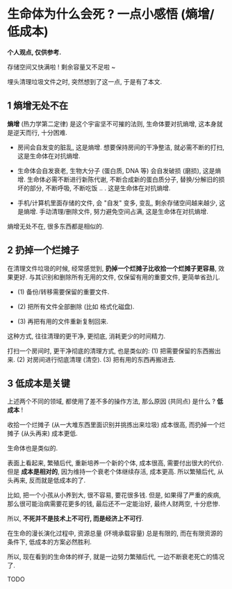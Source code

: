 # 生命体为什么会死 ? 一点小感悟 (熵增/低成本)

**个人观点, 仅供参考.**

存储空间又快满啦 ! 剩余容量又不足啦 ~

埋头清理垃圾文件之时, 突然想到了这一点, 于是有了本文.


## 1 熵增无处不在

**熵增** (热力学第二定律) 是这个宇宙坚不可摧的法则,
生命体要对抗熵增, 这本身就是逆天而行, 十分困难.

+ 房间会自发变的脏乱, 这是熵增.
  想要保持房间的干净整洁, 就必需不断的打扫,
  这是生命体在对抗熵增.

+ 生命体会自发衰老, 生物大分子 (蛋白质, DNA 等) 会自发破损 (磨损),
  这是熵增.
  生命体必需不断进行新陈代谢, 不断合成新的蛋白质分子,
  替换/分解旧的损坏的部分, 不断呼吸, 不断吃饭 .. .
  这是生命体在对抗熵增.

+ 手机/计算机里面存储的文件, 会 "自发" 变多, 变乱,
  剩余存储空间越来越少, 这是熵增.
  手动清理/删除文件, 努力避免空间占满, 这是生命体在对抗熵增.

熵增无处不在, 很多东西都是相似的.


## 2 扔掉一个烂摊子

在清理文件垃圾的时候, 经常感觉到,
**扔掉一个烂摊子比收拾一个烂摊子更容易**, 效果更好.
与其识别和删除所有无用的文件, 仅保留有用的重要文件, 更简单省劲儿.

+ (1) 备份/转移需要保留的重要文件.

+ (2) 把所有文件全部删除 (比如 格式化磁盘).

+ (3) 再把有用的文件重新复制回来.

这种方式, 往往清理的更干净, 更彻底, 消耗更少的时间精力.

打扫一个房间时, 更干净彻底的清理方式, 也是类似的:
(1) 把需要保留的东西搬出来. (2) 对房间进行彻底清理 (清空).
(3) 把有用的东西再搬进去.


## 3 低成本是关键

上述两个不同的领域, 都使用了差不多的操作方法, 那么原因 (共同点)
是什么 ? **低成本** !

收拾一个烂摊子 (从一大堆东西里面识别并挑拣出来垃圾) 成本很高,
而扔掉一个烂摊子 (从头再来) 成本更低.

生命体也是类似的.

表面上看起来, 繁殖后代, 重新培养一个新的个体, 成本很高,
需要付出很大的代价.
但是 **成本是相对的**, 因为维持一个衰老个体继续存活, 成本更高.
所以繁殖后代, 从头再来, 反而就是低成本的了.

比如, 把一个小孩从小养到大, 很不容易, 要花很多钱.
但是, 如果得了严重的疾病, 那么很可能治病需要花更多的钱,
最后还不一定能治好, 最终人财两空, 十分悲惨.

所以, **不死并不是技术上不可行, 而是经济上不可行**.

在生命的漫长演化过程中, 资源总量 (环境承载容量) 总是有限的,
而在有限资源的条件下, 低成本的方案必然胜利.

所以, 现在看到的生命体的样子, 就是一边努力繁殖后代,
一边不断衰老死亡的情况了.


TODO
